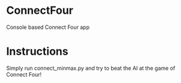 # ConnectFour
Console based Connect Four app
# Instructions
Simply run connect_minmax.py and try to beat the AI at the game of Connect Four!
